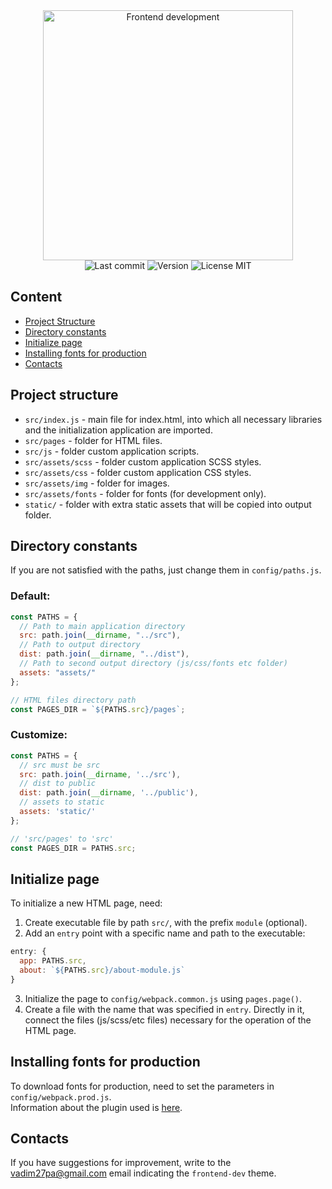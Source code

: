 <div align="center">
  <img src="https://svgshare.com/i/LTM.svg" alt="Frontend development" width="400">
</div>

<div align="center">
<img src="https://img.shields.io/github/last-commit/anisutsuri/frontend-dev?color=orange&style=flat-square" alt="Last commit">
<img src="https://img.shields.io/github/package-json/v/anisutsuri/frontend-dev?color=orange&style=flat-square" alt="Version">
<img src="https://img.shields.io/github/license/anisutsuri/frontend-dev?color=orange&style=flat-square" alt="License MIT">
</div>

## Content
* [Project Structure](#project-structure)
* [Directory constants](#directory-constants)
* [Initialize page](#initialize-page)
* [Installing fonts for production](#installing-fonts)
* [Contacts](#contacts)

## Project structure <a id="project-structure"></a>
* `src/index.js` - main file for index.html, into which all necessary libraries and the initialization application are imported.
* `src/pages` - folder for HTML files.
* `src/js` - folder custom application scripts.
* `src/assets/scss` - folder custom application SCSS styles.
* `src/assets/css` - folder custom application CSS styles.
* `src/assets/img` - folder for images.
* `src/assets/fonts` - folder for fonts (for development only).
* `static/` - folder with extra static assets that will be copied into output folder.

## Directory constants <a id="directory-constants"></a>
If you are not satisfied with the paths, just change them in `config/paths.js`.
### Default:
``` js
const PATHS = {
  // Path to main application directory
  src: path.join(__dirname, "../src"),
  // Path to output directory
  dist: path.join(__dirname, "../dist"),
  // Path to second output directory (js/css/fonts etc folder)
  assets: "assets/"
};

// HTML files directory path
const PAGES_DIR = `${PATHS.src}/pages`;
```
### Customize:
``` js
const PATHS = {
  // src must be src
  src: path.join(__dirname, '../src'),
  // dist to public
  dist: path.join(__dirname, '../public'),
  // assets to static
  assets: 'static/'
};

// 'src/pages' to 'src'
const PAGES_DIR = PATHS.src;
```

## Initialize page <a id="initialize-page"></a>
To initialize a new HTML page, need:
1. Create executable file by path `src/`, with the prefix `module` (optional).
2. Add an `entry` point with a specific name and path to the executable:
``` js
entry: {
  app: PATHS.src,
  about: `${PATHS.src}/about-module.js`
}
```
3. Initialize the page to `config/webpack.common.js` using `pages.page()`.
4. Create a file with the name that was specified in `entry`. Directly in it, connect the files (js/scss/etc files) necessary for the operation of the HTML page.

## Installing fonts for production <a id="installing-fonts"></a>
To download fonts for production, need to set the parameters in `config/webpack.prod.js`.<br>
Information about the plugin used is [here](https://www.npmjs.com/package/@beyonk/google-fonts-webpack-plugin).

## Contacts <a id="contacts"></a>
If you have suggestions for improvement, write to the vadim27pa@gmail.com email indicating the `frontend-dev` theme.

